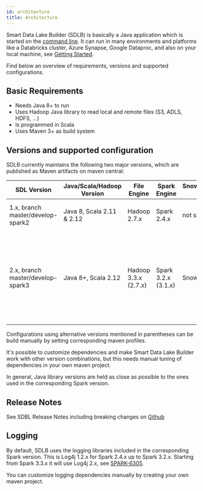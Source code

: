 ```yaml
---
id: architecture
title: Architecture
---
```


Smart Data Lake Builder (SDLB) is basically a Java application which is started on the [command line](reference/commandLine.md).
It can run in many environments and platforms like a Databricks cluster, Azure Synapse, Google Dataproc, and also on your local machine, see [Getting Started](getting-started/setup).

Find below an overview of requirements, versions and supported configurations.

## Basic Requirements
- Needs Java 8+ to run
- Uses Hadoop Java library to read local and remote files (S3, ADLS, HDFS, ...)
- Is programmed in Scala
- Uses Maven 3+ as build system

## Versions and supported configuration
SDLB currently maintains the following two major versions, which are published as Maven artifacts on maven central:

|SDL Version|Java/Scala/Hadoop Version|File Engine|Spark Engine|Snowflake/Snowpark Engine|Comments|
| --------- | ----------------------- | --------- | ---------- | ----------------------- | ------ |
|1.x, branch master/develop-spark2|Java 8, Scala 2.11 & 2.12|Hadoop 2.7.x|Spark 2.4.x|not supported|Delta lake has limited functionality in Spark 2.x|
|2.x, branch master/develop-spark3|Java 8+, Scala 2.12|Hadoop 3.3.x (2.7.x)|Spark 3.2.x (3.1.x)|Snowpark 1.2.x|Delta lake, spark-snowflake and spark-extensions need specific library versions matching the corresponding spark minor version|

Configurations using alternative versions mentioned in parentheses can be build manually by setting corresponding maven profiles.

It's possible to customize dependencies and make Smart Data Lake Builder work with other version combinations, but this needs manual tuning of dependencies in your own maven project.

In general, Java library versions are held as close as possible to the ones used in the corresponding Spark version.

## Release Notes

See SDBL Release Notes including breaking changes on [Github](https://github.com/smart-data-lake/smart-data-lake/releases)

## Logging
By default, SDLB uses the logging libraries included in the corresponding Spark version. This is Log4j 1.2.x for Spark 2.4.x up to Spark 3.2.x.
Starting from Spark 3.3.x it will use Log4j 2.x, see [SPARK-6305](https://issues.apache.org/jira/browse/SPARK-6305).

You can customize logging dependencies manually by creating your own maven project.
